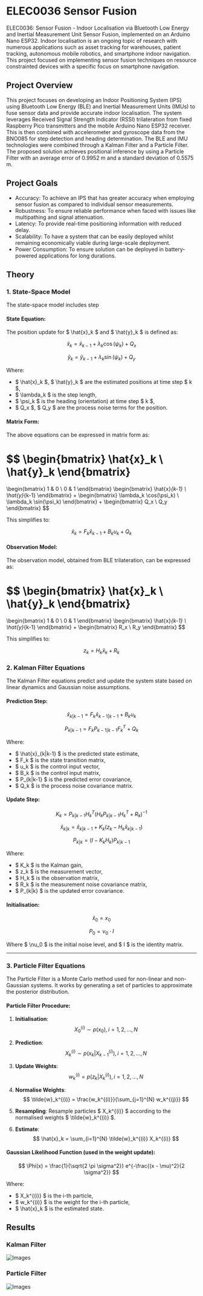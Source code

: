 # ELEC0036 Sensor Fusion
ELEC0036: Sensor Fusion - Indoor Localisation via Bluetooth Low Energy and Inertial Measurement Unit Sensor Fusion, implemented on an Arduino Nano ESP32. Indoor localisation is an ongoing topic of research with numerous applications such as
asset tracking for warehouses, patient tracking, autonomous mobile robotics, and smartphone indoor navigation. This project focused on implementing sensor fusion techniques on resource constrainted devices with a specific focus on smartphone navigation.

## Project Overview
This project focuses on developing an Indoor Positioning System (IPS) using Bluetooth Low Energy (BLE) and Inertial Measurement Units (IMUs) to fuse sensor data and provide accurate indoor localisation. The system leverages Received Signal Strength Indicator (RSSI) trilateration from fixed Raspberry Pico transmitters and the mobile Arduino Nano ESP32 receiver. This is then combined with accelerometer and gyroscope data from the BNO085 for step detection and heading determination. The BLE and IMU technologies were combined through a Kalman Filter and a Particle Filter. The proposed solution achieves positional inference by using a Particle Filter with an average error of 0.9952 m and a standard deviation of 0.5575 m.

## Project Goals
- Accuracy: To achieve an IPS that has greater accuracy when employing sensor
fusion as compared to individual sensor measurements.
- Robustness: To ensure reliable performance when faced with issues like multipathing and signal attenuation.
- Latency: To provide real-time positioning information with reduced delay.
- Scalability: To have a system that can be easily deployed whilst remaining economically viable during large-scale deployment.
- Power Consumption: To ensure solution can be deployed in battery-powered
applications for long durations.

## Theory

### 1. **State-Space Model**
The state-space model includes step

#### **State Equation**:
The position update for $ \hat{x}_k $ and $ \hat{y}_k $ is defined as:

```math
\hat{x}_k = \hat{x}_{k-1} + \lambda_k \cos(\psi_k) + Q_x
```
```math
\hat{y}_k = \hat{y}_{k-1} + \lambda_k \sin(\psi_k) + Q_y
```

Where:
- $ \hat{x}_k $, $ \hat{y}_k $ are the estimated positions at time step $ k $,
- $ \lambda_k $ is the step length,
- $ \psi_k $ is the heading (orientation) at time step $ k $,
- $ Q_x $, $ Q_y $ are the process noise terms for the position.

#### **Matrix Form**:
The above equations can be expressed in matrix form as:

$$
\begin{bmatrix}
\hat{x}_k \\
\hat{y}_k
\end{bmatrix}
=
\begin{bmatrix}
1 & 0 \\
0 & 1
\end{bmatrix}
\begin{bmatrix}
\hat{x}_{k-1} \\
\hat{y}_{k-1}
\end{bmatrix}
+
\begin{bmatrix}
\lambda_k \cos(\psi_k) \\
\lambda_k \sin(\psi_k)
\end{bmatrix}
+
\begin{bmatrix}
Q_x \\
Q_y
\end{bmatrix}
$$

This simplifies to:

$$
\hat{x}_k = F_k \hat{x}_{k-1} + B_k u_k + Q_k
$$

#### **Observation Model**:
The observation model, obtained from BLE trilateration, can be expressed as:

$$
\begin{bmatrix}
\hat{x}_k \\
\hat{y}_k
\end{bmatrix}
=
\begin{bmatrix}
1 & 0 \\
0 & 1
\end{bmatrix}
\begin{bmatrix}
\hat{x}_{k-1} \\
\hat{y}_{k-1}
\end{bmatrix}
+
\begin{bmatrix}
R_x \\
R_y
\end{bmatrix}
$$

This simplifies to:

$$
z_k = H_k \hat{x}_k + R_k
$$

### 2. **Kalman Filter Equations**
The Kalman Filter equations predict and update the system state based on linear dynamics and Gaussian noise assumptions.

#### **Prediction Step:**

$$
\hat{x}_{k|k-1} = F_k \hat{x}_{k-1|k-1} + B_k u_k
$$

$$
P_{k|k-1} = F_k P_{k-1|k-1} F_k^T + Q_k
$$

Where:
- $ \hat{x}_{k|k-1} $ is the predicted state estimate,
- $ F_k $ is the state transition matrix,
- $ u_k $ is the control input vector,
- $ B_k $ is the control input matrix,
- $ P_{k|k-1} $ is the predicted error covariance,
- $ Q_k $ is the process noise covariance matrix.

#### **Update Step:**

$$
K_k = P_{k|k-1} H_k^T \left( H_k P_{k|k-1} H_k^T + R_k \right)^{-1}
$$

$$
\hat{x}_{k|k} = \hat{x}_{k|k-1} + K_k \left( z_k - H_k \hat{x}_{k|k-1} \right)
$$

$$
P_{k|k} = (I - K_k H_k) P_{k|k-1}
$$

Where:
- $ K_k $ is the Kalman gain,
- $ z_k $ is the measurement vector,
- $ H_k $ is the observation matrix,
- $ R_k $ is the measurement noise covariance matrix,
- $ P_{k|k} $ is the updated error covariance.

#### **Initialisation:**

$$
\hat{x}_0 = x_0
$$

$$
P_0 = \nu_0 \cdot I
$$

Where $ \nu_0 $ is the initial noise level, and $ I $ is the identity matrix.

---

### 3. **Particle Filter Equations**
The Particle Filter is a Monte Carlo method used for non-linear and non-Gaussian systems. It works by generating a set of particles to approximate the posterior distribution.

#### **Particle Filter Procedure**:

1. **Initialisation**: 
   $$ X_0^{(i)} \sim p(x_0), \, i = 1, 2, \dots, N $$

2. **Prediction**:
   $$ X_k^{(i)} \sim p(x_k | X_{k-1}^{(i)}), \, i = 1, 2, \dots, N $$

3. **Update Weights**:
   $$ w_k^{(i)} = p(z_k | X_k^{(i)}), \, i = 1, 2, \dots, N $$

4. **Normalise Weights**:
   $$ \tilde{w}_k^{(i)} = \frac{w_k^{(i)}}{\sum_{j=1}^{N} w_k^{(j)}} $$

5. **Resampling**:
   Resample particles $ X_k^{(i)} $ according to the normalised weights $ \tilde{w}_k^{(i)} $.

6. **Estimate**:
   $$ \hat{x}_k = \sum_{i=1}^{N} \tilde{w}_k^{(i)} X_k^{(i)} $$

#### **Gaussian Likelihood Function** (used in the weight update):

$$
\Phi(x) = \frac{1}{\sqrt{2 \pi \sigma^2}} e^{-\frac{(x - \mu)^2}{2 \sigma^2}}
$$

Where:
- $ X_k^{(i)} $ is the i-th particle,
- $ w_k^{(i)} $ is the weight for the i-th particle,
- $ \hat{x}_k $ is the estimated state.

## Results
### Kalman Filter
![Images](Images/ELEC0036_KF_Results.png)

### Particle Filter
![Images](Images/ELEC0036_PF_Results.png)

